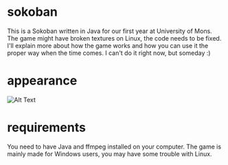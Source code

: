 # sokoban
This is a Sokoban written in Java for our first year at University of Mons.
The game might have broken textures on Linux, the code needs to be fixed.
I'll explain more about how the game works and how you can use it the proper way when the time comes.
I can't do it right now, but someday :)

# appearance 
![Alt Text](https://s10.gifyu.com/images/soko2.gif)

# requirements
You need to have Java and ffmpeg installed on your computer.
The game is mainly made for Windows users, you may have some trouble with Linux.
